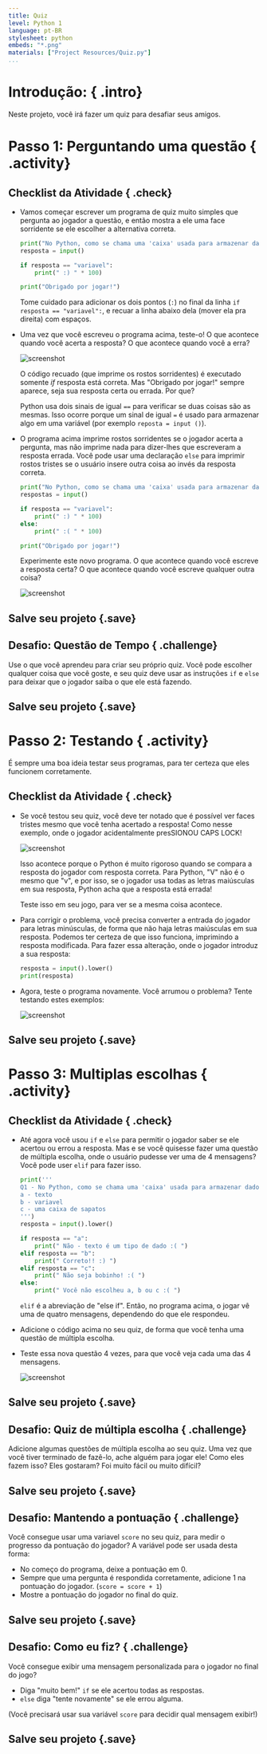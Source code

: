 ```yaml
---
title: Quiz
level: Python 1
language: pt-BR
stylesheet: python
embeds: "*.png"
materials: ["Project Resources/Quiz.py"]
...
```


# Introdução:  { .intro}

Neste projeto, você irá fazer um quiz para desafiar seus amigos.

# Passo 1: Perguntando uma questão { .activity}

## Checklist da Atividade { .check}

+ Vamos começar escrever um programa de quiz muito simples que pergunta ao jogador a questão, e então mostra a ele uma face sorridente se ele escolher a alternativa correta.

	```python
	print("No Python, como se chama uma 'caixa' usada para armazenar dados?")
	resposta = input()

	if resposta == "variavel":
		print(" :) " * 100)

	print("Obrigado por jogar!")
	```

	Tome cuidado para adicionar os dois pontos (`:`) no final da linha `if resposta == "variavel":`, e recuar a linha abaixo dela (mover ela pra direita) com espaços.

+ Uma vez que você escreveu o programa acima, teste-o! O que acontece quando você acerta a resposta? O que acontece quando você a erra?

	![screenshot](quiz-if.png)

	O código recuado (que imprime os rostos sorridentes) é executado somente *if* resposta está correta. Mas "Obrigado por jogar!" sempre aparece, seja sua resposta certa ou errada. Por que?

	Python usa dois sinais de igual `==` para verificar se duas coisas são as mesmas. Isso ocorre porque um sinal de igual `=` é usado para armazenar algo em uma variável (por exemplo `reposta = input ()`).

+ O programa acima imprime rostos sorridentes se o jogador acerta a pergunta, mas não imprime nada para dizer-lhes que escreveram a resposta errada. Você pode usar uma declaração `else` para imprimir rostos tristes se o usuário insere outra coisa ao invés da resposta correta.

	```python
	print("No Python, como se chama uma 'caixa' usada para armazenar dados?")
	respostas = input()

	if resposta == "variavel":
		print(" :) " * 100)
	else:
		print(" :( " * 100)

	print("Obrigado por jogar!")
	```

	Experimente este novo programa. O que acontece quando você escreve a resposta certa? O que acontece quando você escreve qualquer outra coisa?

	![screenshot](quiz-if-else.png)

## Salve seu projeto {.save}

## Desafio: Questão de Tempo { .challenge}

Use o que você aprendeu para criar seu próprio quiz. Você pode escolher qualquer coisa que você goste, e seu quiz deve usar as instruções `if` e `else` para deixar que o jogador saiba o que ele está fazendo.

## Salve seu projeto {.save}

# Passo 2: Testando { .activity}

É sempre uma boa ideia testar seus programas, para ter certeza que eles funcionem corretamente.

## Checklist da Atividade { .check}

+ Se você testou seu quiz, você deve ter notado que é possível ver faces tristes mesmo que você tenha acertado a resposta! Como nesse exemplo, onde o jogador acidentalmente presSIONOU CAPS LOCK!

	![screenshot](quiz-test.png)

	Isso acontece porque o Python é muito rigoroso quando se compara a resposta do jogador com resposta correta. Para Python, "V" não é o mesmo que "v", e por isso, se o jogador usa todas as letras maiúsculas em sua resposta, Python acha que a resposta está errada!

	Teste isso em seu jogo, para ver se a mesma coisa acontece.

+ Para corrigir o problema, você precisa converter a entrada do jogador para letras minúsculas, de forma que não haja letras maiúsculas em sua resposta. Podemos ter certeza de que isso funciona, imprimindo a resposta modificada. Para fazer essa alteração, onde o jogador introduz a sua resposta:

	```python
	resposta = input().lower()
	print(resposta)
	```

+ Agora, teste o programa novamente. Você arrumou o problema? Tente testando estes exemplos:

	![screenshot](quiz-test-lower.png)

## Salve seu projeto {.save}

# Passo 3: Multiplas escolhas { .activity}

## Checklist da Atividade { .check}

+ Até agora você usou `if` e `else` para permitir o jogador saber se ele acertou ou errou a resposta. Mas e se você quisesse fazer uma questão de múltipla escolha, onde o usuário pudesse ver uma de 4 mensagens? Você pode user `elif` para fazer isso.

	```python
	print('''
	Q1 - No Python, como se chama uma 'caixa' usada para armazenar dados?
	a - texto
	b - variavel
	c - uma caixa de sapatos
	''')
	resposta = input().lower()

	if resposta == "a":
		print(" Não - texto é um tipo de dado :( ")
	elif resposta == "b":
		print(" Correto!! :) ")
	elif resposta == "c":
		print(" Não seja bobinho! :( ")
	else:
		print(" Você não escolheu a, b ou c :( ")
	```

	`elif` é a abreviação de "else if". Então, no programa acima, o jogar vê uma de quatro mensagens, dependendo do que ele respondeu.

+ Adicione o código acima no seu quiz, de forma que você tenha uma questão de múltipla escolha.

+ Teste essa nova questão 4 vezes, para que você veja cada uma das 4 mensagens.

	![screenshot](quiz-elif.png)

## Salve seu projeto {.save}

## Desafio: Quiz de múltipla escolha { .challenge}

Adicione algumas questões de múltipla escolha ao seu quiz. Uma vez que você tiver terminado de fazê-lo, ache alguém para jogar ele! Como eles fazem isso? Eles gostaram? Foi muito fácil ou muito difícil?

## Salve seu projeto {.save}

## Desafio: Mantendo a pontuação  { .challenge}

Você consegue usar uma variavel `score` no seu quiz, para medir o progresso da pontuação do jogador? A variável pode ser usada desta forma:

+ No começo do programa, deixe a pontuação em 0.
+ Sempre que uma pergunta é respondida corretamente, adicione 1 na pontuação do jogador. (`score = score + 1`)
+ Mostre a pontuação do jogador no final do quiz.

## Salve seu projeto {.save}

## Desafio: Como eu fiz?  { .challenge}

Você consegue exibir uma mensagem personalizada para o jogador no final do jogo?

+ Diga "muito bem!" `if` se ele acertou todas as respostas.
+ `else` diga "tente novamente" se ele errou alguma.

(Você precisará usar sua variável `score` para decidir qual mensagem exibir!)

## Salve seu projeto {.save}
